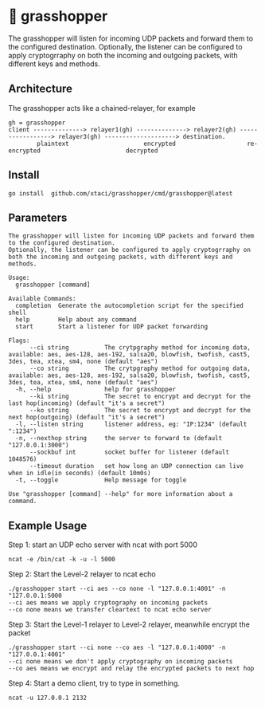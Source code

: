 # 🦗 grasshopper
The grasshopper will listen for incoming UDP packets and forward them to the configured destination.
Optionally, the listener can be configured to apply cryptogrraphy on both the incoming and outgoing packets, with different keys and methods.

## Architecture
The grasshopper acts like a chained-relayer, for example

```
gh = grasshopper
client --------------> relayer1(gh) --------------> relayer2(gh) -----------------> relayer3(gh) --------------------> destination.
        plaintext                     encrypted                    re-encrypted                        decrypted
```

## Install
```
go install  github.com/xtaci/grasshopper/cmd/grasshopper@latest     
```

## Parameters
```
The grasshopper will listen for incoming UDP packets and forward them to the configured destination.
Optionally, the listener can be configured to apply cryptogrraphy on both the incoming and outgoing packets, with different keys and methods.

Usage:
  grasshopper [command]

Available Commands:
  completion  Generate the autocompletion script for the specified shell
  help        Help about any command
  start       Start a listener for UDP packet forwarding

Flags:
      --ci string          The crytpgraphy method for incoming data, available: aes, aes-128, aes-192, salsa20, blowfish, twofish, cast5, 3des, tea, xtea, sm4, none (default "aes")
      --co string          The crytpgraphy method for outgoing data, available: aes, aes-128, aes-192, salsa20, blowfish, twofish, cast5, 3des, tea, xtea, sm4, none (default "aes")
  -h, --help               help for grasshopper
      --ki string          The secret to encrypt and decrypt for the last hop(incoming) (default "it's a secret")
      --ko string          The secret to encrypt and decrypt for the next hop(outgoing) (default "it's a secret")
  -l, --listen string      listener address, eg: "IP:1234" (default ":1234")
  -n, --nexthop string     the server to forward to (default "127.0.0.1:3000")
      --sockbuf int        socket buffer for listener (default 1048576)
      --timeout duration   set how long an UDP connection can live when in idle(in seconds) (default 10m0s)
  -t, --toggle             Help message for toggle

Use "grasshopper [command] --help" for more information about a command.
```

## Example Usage

Step 1: start an UDP echo server with ncat with port 5000
```
ncat -e /bin/cat -k -u -l 5000
```

Step 2: Start the Level-2 relayer to ncat echo 
```
./grasshopper start --ci aes --co none -l "127.0.0.1:4001" -n "127.0.0.1:5000
--ci aes means we apply cryptography on incoming packets
--co none means we transfer cleartext to ncat echo server
```

Step 3: Start the Level-1 relayer to Level-2 relayer, meanwhile encrypt the packet
```
./grasshopper start --ci none --co aes -l "127.0.0.1:4000" -n "127.0.0.1:4001"
--ci none means we don't apply cryptography on incoming packets
--co aes means we encrypt and relay the encrypted packets to next hop
```

Step 4: Start a demo client, try to type in something.
```
ncat -u 127.0.0.1 2132
```
